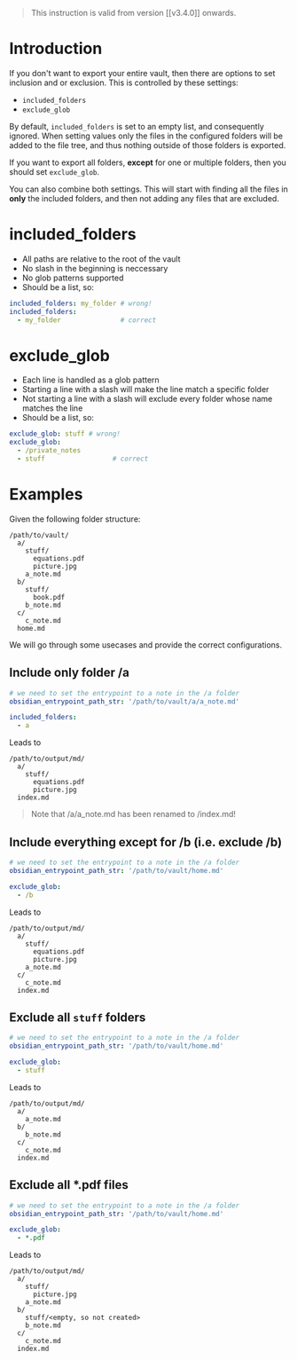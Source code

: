 > This instruction is valid from version [[v3.4.0]] onwards. 

# Introduction
If you don't want to export your entire vault, then there are options to set inclusion and or exclusion.
This is controlled by these settings:

- `included_folders`
- `exclude_glob`

By default, `included_folders` is set to an empty list, and consequently ignored. 
When setting values only the files in the configured folders will be added to the file tree, and thus nothing outside of those folders is exported.

If you want to export all folders, **except** for one or multiple folders, then you should set `exclude_glob`. 

You can also combine both settings. This will start with finding all the files in **only** the included folders, and then not adding any files that are excluded.

# included_folders
- All paths are relative to the root of the vault
- No slash in the beginning is neccessary
- No glob patterns supported
- Should be a list, so:
``` yaml
included_folders: my_folder # wrong!
included_folders:
  - my_folder               # correct
```

# exclude_glob
- Each line is handled as a glob pattern
- Starting a line with a slash will make the line match a specific folder
- Not starting a line with a slash will exclude every folder whose name matches the line
- Should be a list, so:
``` yaml
exclude_glob: stuff # wrong!
exclude_glob:
  - /private_notes
  - stuff                 # correct
```

# Examples
Given the following folder structure:
```
/path/to/vault/
  a/
    stuff/
      equations.pdf
      picture.jpg
    a_note.md
  b/
    stuff/
      book.pdf
    b_note.md
  c/
    c_note.md
  home.md
```

We will go through some usecases and provide the correct configurations.

## Include only folder /a
``` yaml
# we need to set the entrypoint to a note in the /a folder
obsidian_entrypoint_path_str: '/path/to/vault/a/a_note.md'

included_folders:
  - a
```

Leads to

```
/path/to/output/md/
  a/
    stuff/
      equations.pdf
      picture.jpg
  index.md
```

> Note that /a/a_note.md has been renamed to /index.md!

## Include everything except for /b (i.e. exclude /b)
``` yaml
# we need to set the entrypoint to a note in the /a folder
obsidian_entrypoint_path_str: '/path/to/vault/home.md'

exclude_glob:
  - /b
```

Leads to

```
/path/to/output/md/
  a/
    stuff/
      equations.pdf
      picture.jpg
    a_note.md
  c/
    c_note.md
  index.md
```

## Exclude all `stuff` folders
``` yaml
# we need to set the entrypoint to a note in the /a folder
obsidian_entrypoint_path_str: '/path/to/vault/home.md'

exclude_glob:
  - stuff
```

Leads to

```
/path/to/output/md/
  a/
    a_note.md
  b/
    b_note.md
  c/
    c_note.md
  index.md
```


## Exclude all \*.pdf files
``` yaml
# we need to set the entrypoint to a note in the /a folder
obsidian_entrypoint_path_str: '/path/to/vault/home.md'

exclude_glob:
  - *.pdf
```

Leads to

```
/path/to/output/md/
  a/
    stuff/
      picture.jpg
    a_note.md
  b/
    stuff/<empty, so not created>
    b_note.md
  c/
    c_note.md
  index.md
```

